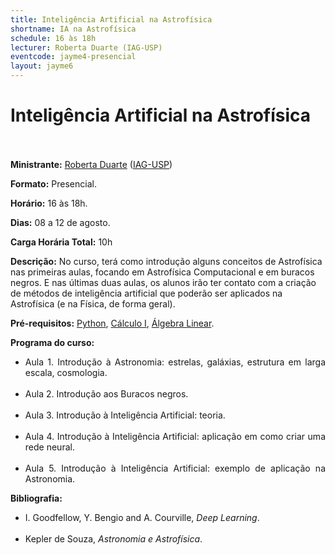 ```yaml
---
title: Inteligência Artificial na Astrofísica
shortname: IA na Astrofísica
schedule: 16 às 18h
lecturer: Roberta Duarte (IAG-USP)
eventcode: jayme4-presencial
layout: jayme6
---
```

# Inteligência Artificial na Astrofísica <br><br>

**Ministrante:** [Roberta Duarte](http://lattes.cnpq.br/9249274937812955) ([IAG-USP](https://www.iag.usp.br/))

**Formato:** Presencial.

**Horário:** 16 às 18h.

**Dias:** 08 a 12 de agosto.

**Carga Horária Total:** 10h

**Descrição:** No curso, terá como introdução alguns conceitos de Astrofísica nas primeiras aulas, focando em Astrofísica Computacional e em buracos negros. E nas últimas duas aulas, os alunos irão ter contato com a criação de métodos de inteligência artificial que poderão ser aplicados na Astrofísica (e na Física, de forma geral).

**Pré-requisitos:** [Python](https://uspdigital.usp.br/jupiterweb/obterDisciplina?nomdis=&sgldis=MAC0115), [Cálculo I](https://uspdigital.usp.br/jupiterweb/obterDisciplina?nomdis=&sgldis=MAT0111), [Álgebra Linear](https://uspdigital.usp.br/jupiterweb/obterDisciplina?nomdis=&sgldis=MAT0122).

**Programa do curso:**

<div style="text-align: justify">
 <ul>
  <li>Aula 1. Introdução à Astronomia: estrelas, galáxias, estrutura em larga escala, cosmologia. </li> <br>
  <li>Aula 2. Introdução aos Buracos negros. </li> <br>
  <li>Aula 3. Introdução à Inteligência Artificial: teoria. </li> <br>
  <li>Aula 4. Introdução à Inteligência Artificial: aplicação em como criar uma rede neural. </li> <br>
  <li>Aula 5. Introdução à Inteligência Artificial: exemplo de aplicação na Astronomia. </li>
 </ul>
</div>

**Bibliografia:**

<div style="text-align: justify">
 <ul>
  <li>I. Goodfellow, Y. Bengio and A. Courville, <i>Deep Learning</i>.</li> <br>
   <li>Kepler de Souza, <i>Astronomia e Astrofísica</i>.</li>
 </ul>
</div>
